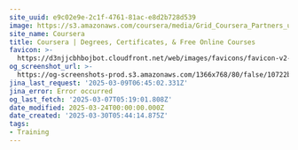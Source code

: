 ```yaml
---
site_uuid: e9c02e9e-2c1f-4761-81ac-e8d2b728d539
image: https://s3.amazonaws.com/coursera/media/Grid_Coursera_Partners_updated.png
site_name: Coursera
title: Coursera | Degrees, Certificates, & Free Online Courses
favicon: >-
  https://d3njjcbhbojbot.cloudfront.net/web/images/favicons/favicon-v2-194x194.png
og_screenshot_url: >-
  https://og-screenshots-prod.s3.amazonaws.com/1366x768/80/false/10722b3ea7e90c7605cee925546ed5a1210887c850b8ca41552a255d4c3704c7.jpeg
jina_last_request: '2025-03-09T06:45:02.331Z'
jina_error: Error occurred
og_last_fetch: '2025-03-07T05:19:01.808Z'
date_modified: 2025-03-24T00:00:00.000Z
date_created: '2025-03-30T05:44:14.875Z'
tags:
- Training
---
```











